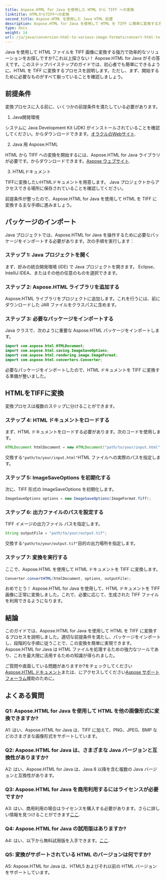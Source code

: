```yaml
---
title: Aspose.HTML for Java を使用した HTML から TIFF への変換
linktitle: HTMLからTIFFへの変換
second_title: Aspose.HTML を使用した Java HTML 処理
description: Aspose.HTML for Java を使用して HTML を TIFF に簡単に変換する方法を学びます。効率的に文書を処理するためのステップバイステップのガイド。
type: docs
weight: 14
url: /ja/java/conversion-html-to-various-image-formats/convert-html-to-tiff/
---
```

Java を使用して HTML ファイルを TIFF 画像に変換する強力で効率的なソリューションをお探しですか?これ以上探さない！ Aspose.HTML for Java がその答えです。このステップバイステップのガイドでは、初心者でも簡単にできるように、HTML を TIFF に変換するプロセスを説明します。ただし、まず、開始するために必要なものがすべて揃っていることを確認しましょう。

## 前提条件

変換プロセスに入る前に、いくつかの前提条件を満たしている必要があります。

1. Java開発環境

システムに Java Development Kit (JDK) がインストールされていることを確認してください。からダウンロードできます。[オラクルのWebサイト](https://www.oracle.com/java/technologies/javase-downloads.html).

2. Java 用 Aspose.HTML

HTML から TIFF への変換を開始するには、Aspose.HTML for Java ライブラリが必要です。からダウンロードできます。[Aspose ウェブサイト](https://releases.aspose.com/html/java/).

3. HTMLドキュメント

TIFFに変換したいHTMLドキュメントを用意します。 Java プロジェクトからアクセスできる場所に保存されていることを確認してください。

前提条件が整ったので、Aspose.HTML for Java を使用して HTML を TIFF に変換する主な手順に進みましょう。

## パッケージのインポート

Java プロジェクトでは、Aspose.HTML for Java を操作するために必要なパッケージをインポートする必要があります。次の手順を実行します：

### ステップ 1: Java プロジェクトを開く

まず、好みの統合開発環境 (IDE) で Java プロジェクトを開きます。 Eclipse、IntelliJ IDEA、またはその他の任意のものを選択できます。

### ステップ 2: Aspose.HTML ライブラリを追加する

Aspose.HTML ライブラリをプロジェクトに追加します。これを行うには、前にダウンロードした JAR ファイルをクラスパスに含めます。

### ステップ 3: 必要なパッケージをインポートする

Java クラスで、次のように重要な Aspose.HTML パッケージをインポートします。

```java
import com.aspose.html.HTMLDocument;
import com.aspose.html.saving.ImageSaveOptions;
import com.aspose.html.rendering.image.ImageFormat;
import com.aspose.html.converters.Converter;
```

必要なパッケージをインポートしたので、HTML ドキュメントを TIFF に変換する準備が整いました。

## HTMLをTIFFに変換

変換プロセスは複数のステップに分けることができます。

### ステップ 4: HTML ドキュメントをロードする

まず、HTML ドキュメントをロードする必要があります。次のコードを使用します。

```java
HTMLDocument htmlDocument = new HTMLDocument("path/to/your/input.html");
```

交換する`"path/to/your/input.html"`HTML ファイルへの実際のパスを指定します。

### ステップ 5: ImageSaveOptions を初期化する

次に、TIFF 形式の ImageSaveOptions を初期化します。

```java
ImageSaveOptions options = new ImageSaveOptions(ImageFormat.Tiff);
```

### ステップ 6: 出力ファイルのパスを設定する

TIFF イメージの出力ファイル パスを指定します。

```java
String outputFile = "path/to/your/output.tif";
```

交換する`"path/to/your/output.tif"`目的の出力場所を指定します。

### ステップ 7: 変換を実行する

ここで、Aspose.HTML を使用して HTML ドキュメントを TIFF に変換します。

```java
Converter.convertHTML(htmlDocument, options, outputFile);
```

おめでとう！ Aspose.HTML for Java を使用して、HTML ドキュメントを TIFF 画像に正常に変換しました。これで、必要に応じて、生成された TIFF ファイルを利用できるようになります。

## 結論

このガイドでは、Aspose.HTML for Java を使用して HTML を TIFF に変換するプロセスを説明しました。適切な前提条件を満たし、パッケージをインポートし、段階的な手順に従うことで、この変換を簡単に実現できます。 Aspose.HTML for Java は HTML ファイルを処理するための強力なツールであり、これを最大限に活用するための知識が得られました。

ご質問や直面している問題がありますか?をチェックしてください[Aspose.HTML ドキュメント](https://reference.aspose.com/html/java/)または、にアクセスしてください[Aspose サポート フォーラム](https://forum.aspose.com/)援助のために。

## よくある質問

### Q1: Aspose.HTML for Java を使用して HTML を他の画像形式に変換できますか?

A1: はい、Aspose.HTML for Java は、TIFF に加えて、PNG、JPEG、BMP などのさまざまな画像形式をサポートしています。

### Q2: Aspose.HTML for Java は、さまざまな Java バージョンと互換性がありますか?

A2: はい、Aspose.HTML for Java は、Java 8 以降を含む複数の Java バージョンと互換性があります。

### Q3: Aspose.HTML for Java を商用利用するにはライセンスが必要ですか?

 A3: はい、商用利用の場合はライセンスを購入する必要があります。さらに詳しい情報を見つけることができます[ここ](https://purchase.aspose.com/buy).

### Q4: Aspose.HTML for Java の試用版はありますか?

 A4: はい、以下から無料試用版を入手できます。[ここ](https://releases.aspose.com/html/java).

### Q5: 変換がサポートされている HTML のバージョンは何ですか?

A5: Aspose.HTML for Java は、HTML5 およびそれ以前の HTML バージョンをサポートしています。